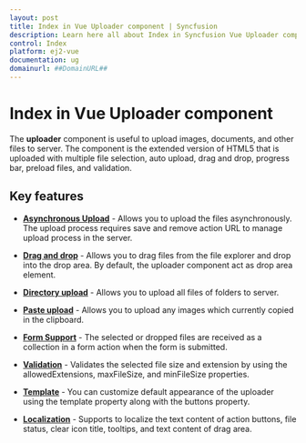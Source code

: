 ```yaml
---
layout: post
title: Index in Vue Uploader component | Syncfusion
description: Learn here all about Index in Syncfusion Vue Uploader component of Syncfusion Essential JS 2 and more.
control: Index 
platform: ej2-vue
documentation: ug
domainurl: ##DomainURL##
---
```


# Index in Vue Uploader component

The **uploader** component is useful to upload images, documents, and other files to server.
The component is the extended version of HTML5 that is uploaded with multiple file selection, auto upload,
drag and drop, progress bar, preload files, and validation.

## Key features

* **[Asynchronous Upload](./async/)** - Allows you to upload the files asynchronously. The upload process requires save and remove action URL to manage upload process in the server.

* **[Drag and drop](./file-source/#drag-and-drop)** - Allows you to drag files from the file explorer and drop into the drop area. By default, the uploader component act as drop area element.

* **[Directory upload](./file-source/#directory-upload)** - Allows you to upload all files of folders to server.

* **[Paste upload](./file-source/#paste-to-upload)** - Allows you to upload any images which currently copied in the clipboard.

* **[Form Support](./form-support/)** - The selected or dropped files are received as a collection in a form action when the form is submitted.

* **[Validation](./validation/)** - Validates the selected file size and extension by using the allowedExtensions, maxFileSize, and minFileSize properties.

* **[Template](./template/)** - You can customize default appearance of the uploader using the template property along with the buttons property.

* **[Localization](./localization/)** - Supports to localize the text content of action buttons, file status, clear icon title, tooltips, and text content of drag area.
